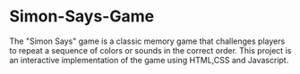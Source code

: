 # Simon-Says-Game
The "Simon Says" game is a classic memory game that challenges players to repeat a sequence of colors or sounds in the correct order. This project is an interactive implementation of the game using HTML,CSS and Javascript.
